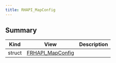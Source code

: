 ```yaml
---
title: RHAPI_MapConfig
---
```


## Summary
| Kind | View | Description |
|------|------|-------------|
|struct|[FRHAPI_MapConfig](/unreal-plugins/all/structfrhapi__mapconfig/#structFRHAPI__MapConfig)||
